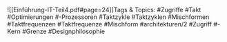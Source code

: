 
![[Einführung-IT-Teil4.pdf#page=24]]Tags & Topics:
   #Zugriffe
   #Takt
   #Optimierungen
   #-Prozessoren
   #Taktzykle
   #Taktzyklen
   #Mischformen
   #Taktfrequenzen
   #Taktfrequenze
   #Mischform
   #architekturen/2
   #Zugriff
   #-Kern
   #Grenze
   #Designphilosophie